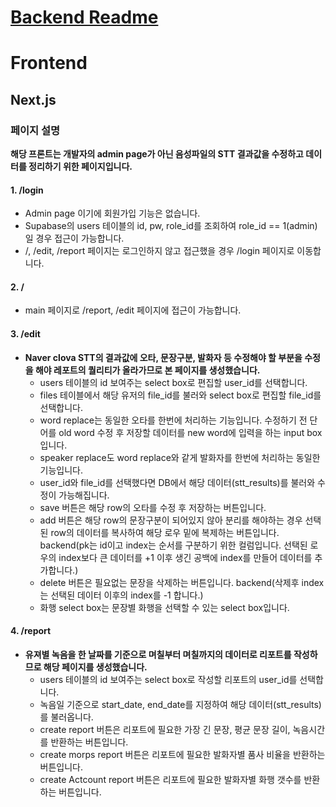# [Backend Readme](https://github.com/pyhilandjy/Clab-api/blob/main/README.md)

# Frontend

## Next.js

### 페이지 설명
**해당 프론트는 개발자의 admin page가 아닌 음성파일의 STT 결과값을 수정하고 데이터를 정리하기 위한 페이지입니다.**

#### 1. /login
- Admin page 이기에 회원가입 기능은 없습니다.
- Supabase의 users 테이블의 id, pw, role_id를 조회하여 role_id == 1(admin)일 경우 접근이 가능합니다.
- /, /edit, /report 페이지는 로그인하지 않고 접근했을 경우 /login 페이지로 이동합니다.

#### 2. /
- main 페이지로 /report, /edit 페이지에 접근이 가능합니다.

#### 3. /edit
- **Naver clova STT의 결과값에 오타, 문장구분, 발화자 등 수정해야 할 부분을 수정을 해야 레포트의 퀄리티가 올라가므로 본 페이지를 생성했습니다.**
  - users 테이블의 id 보여주는 select box로 편집할 user_id를 선택합니다.
  - files 테이블에서 해당 유저의 file_id를 불러와 select box로 편집할 file_id를 선택합니다.
  - word replace는 동일한 오타를 한번에 처리하는 기능입니다. 수정하기 전 단어를 old word 수정 후 저장할 데이터를 new word에 입력을 하는 input box입니다.
  - speaker replace도 word replace와 같게 발화자를 한번에 처리하는 동일한 기능입니다.
  - user_id와 file_id를 선택했다면 DB에서 해당 데이터(stt_results)를 불러와 수정이 가능해집니다.
  - save 버튼은 해당 row의 오타를 수정 후 저장하는 버튼입니다.
  - add 버튼은 해당 row의 문장구분이 되어있지 않아 분리를 해야하는 경우 선택된 row의 데이터를 복사하여 해당 로우 밑에 복제하는 버튼입니다. 
    backend(pk는 id이고 index는 순서를 구분하기 위한 컬럼입니다. 선택된 로우의 index보다 큰 데이터를 +1 이후 생긴 공백에 index를 만들어 데이터를 추가합니다.)
  - delete 버튼은 필요없는 문장을 삭제하는 버튼입니다. 
    backend(삭제후 index는 선택된 데이터 이후의 index를 -1 합니다.)
  - 화행 select box는 문장별 화행을 선택할 수 있는 select box입니다.

#### 4. /report
- **유져별 녹음을 한 날짜를 기준으로 며칠부터 며칠까지의 데이터로 리포트를 작성하므로 해당 페이지를 생성했습니다.**
  - users 테이블의 id 보여주는 select box로 작성할 리포트의 user_id를 선택합니다.
  - 녹음일 기준으로 start_date, end_date를 지정하여 해당 데이터(stt_results)를 불러옵니다.
  - create report 버튼은 리포트에 필요한 가장 긴 문장, 평균 문장 길이, 녹음시간를 반환하는 버튼입니다.
  - create morps report 버튼은 리포트에 필요한 발화자별 품사 비율을 반환하는 버튼입니다.
  - create Actcount report 버튼은 리포트에 필요한 발화자별 화행 갯수를 반환하는 버튼입니다.
